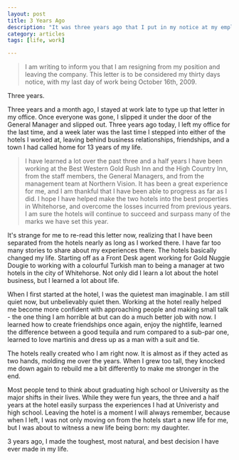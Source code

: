 ```yaml
---
layout: post
title: 3 Years Ago
description: "It was three years ago that I put in my notice at my employer. A reflection piece."
category: articles
tags: [life, work]

---
```


> I am writing to inform you that I am resigning from my position and leaving the company.  This letter is to be considered my thirty days notice, with my last day of work being October 16th, 2009. 

Three years. 

Three years and a month ago, I stayed at work late to type up that letter in my office. Once everyone was gone, I slipped it under the door of the General Manager and slipped out. Three years ago today, I left my office for the last time, and a week later was the last time I stepped into either of the hotels I worked at, leaving behind business relationships, friendships, and a town I had called home for 13 years of my life. 

> I have learned a lot over the past three and a half years I have been working at the Best Western Gold Rush Inn and the High Country Inn, from the staff members, the General Managers, and from the management team at Northern Vision.  It has been a great experience for me, and I am thankful that I have been able to progress as far as I did.  I hope I have helped make the two hotels into the best properties in Whitehorse, and overcome the losses incurred from previous years.  I am sure the hotels will continue to succeed and surpass many of the marks we have set this year. 

It's strange for me to re-read this letter now, realizing that I have been separated from the hotels nearly as long as I worked there. I have far too many stories to share about my experiences there. The hotels basically changed my life. Starting off as a Front Desk agent working for Gold Nuggie Dougie to working with a colourful Turkish man to being a manager at two hotels in the city of Whitehorse. Not only did I learn a lot about the hotel business, but I learned a lot about life. 

When I first started at the hotel, I was the quietest man imaginable. I am still quiet now, but unbelievably quiet then. Working at the hotel really helped me become more confident with approaching people and making small talk - the one thing I am horrible at but can do a much better job with now. I learned how to create friendships once again, enjoy the nightlife, learned the difference between a good tequila and rum compared to a sub-par one, learned to love martinis and dress up as a man with a suit and tie. 

The hotels really created who I am right now. It is almost as if they acted as two hands, molding me over the years. When I grew too tall, they knocked me down again to rebuild me a bit differently to make me stronger in the end. 

Most people tend to think about graduating high school or University as the major shifts in their lives. While they were fun years, the three and a half years at the hotel easily surpass the experiences I had at Univeristy and high school. Leaving the hotel is a moment I will always remember, because when I left, I was not only moving on from the hotels start a new life for me, but I was about to witness a new life being born: my daughter. 

3 years ago, I made the toughest, most natural, and best decision I have ever made in my life. 